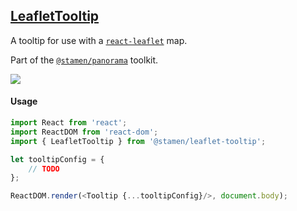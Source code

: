 ## [LeafletTooltip](./src/Leaflet/Tooltip)

A tooltip for use with a [`react-leaflet`](https://github.com/PaulLeCam/react-leaflet) map.

Part of the [`@stamen/panorama`](https://www.npmjs.com/package/@stamen/panorama) toolkit.

<img src='https://cdn0.iconfinder.com/data/icons/feather/96/circle-check-32.png'>

#### Usage
```js
import React from 'react';
import ReactDOM from 'react-dom';
import { LeafletTooltip } from '@stamen/leaflet-tooltip';

let tooltipConfig = {
	// TODO
};

ReactDOM.render(<Tooltip {...tooltipConfig}/>, document.body);
```

